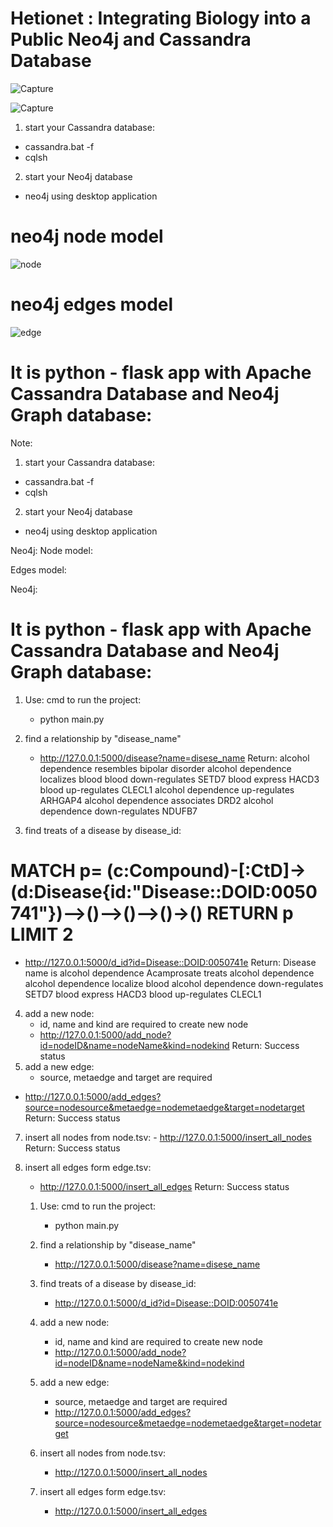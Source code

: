 # Hetionet : Integrating Biology into a Public Neo4j and Cassandra Database

![Capture](https://user-images.githubusercontent.com/35859780/67837968-ab8b1c00-fac6-11e9-8aab-db8b4a62a079.PNG)

![Capture](https://user-images.githubusercontent.com/35859780/67838071-e2613200-fac6-11e9-840e-001d598e88ed.PNG)




1. start your Cassandra database:
- cassandra.bat -f
- cqlsh 
2. start your Neo4j database
- neo4j using desktop application
# neo4j node model 
![node](https://user-images.githubusercontent.com/35859780/67996596-5e25c080-fc26-11e9-9586-3ce13f1cab1c.PNG)

# neo4j edges model
![edge](https://user-images.githubusercontent.com/35859780/67996646-9f1dd500-fc26-11e9-9f01-c097e156dc7c.PNG)



# It is python - flask app with Apache Cassandra Database and Neo4j Graph database:
Note:
1. start your Cassandra database:
- cassandra.bat -f
- cqlsh 
2. start your Neo4j database
- neo4j using desktop application

Neo4j:
Node model:
 
Edges model: 
 
Neo4j:
# It is python - flask app with Apache Cassandra Database and Neo4j Graph database:
1. Use: cmd to run the project:
    - python main.py

2. find a relationship by "disease_name" 
    - http://127.0.0.1:5000/disease?name=disese_name
    Return:
        alcohol dependence resembles bipolar disorder
        alcohol dependence localizes blood
        blood down-regulates SETD7
        blood express HACD3
        blood up-regulates CLECL1
        alcohol dependence up-regulates ARHGAP4
        alcohol dependence associates DRD2
        alcohol dependence down-regulates NDUFB7

3. find treats of a disease by disease_id:
# MATCH p= (c:Compound)-[:CtD]->(d:Disease{id:"Disease::DOID:0050741"})-->()-->()-->()->() RETURN p LIMIT 2
   - http://127.0.0.1:5000/d_id?id=Disease::DOID:0050741e
	Return: 
            Disease name is alcohol dependence
            Acamprosate treats alcohol dependence
            alcohol dependence localize blood
            alcohol dependence down-regulates SETD7
            blood express HACD3
            blood up-regulates CLECL1
        
4. add a new node:
    - id, name and kind are required to create new node
    - http://127.0.0.1:5000/add_node?id=nodeID&name=nodeName&kind=nodekind
    Return: Success status
5. add a new edge:
    - source, metaedge and target are required
  - http://127.0.0.1:5000/add_edges?source=nodesource&metaedge=nodemetaedge&target=nodetarget    
        Return: Success status
   
 7. insert all nodes from node.tsv:
        - http://127.0.0.1:5000/insert_all_nodes
	        Return: Success status

8. insert all edges form edge.tsv:
    - http://127.0.0.1:5000/insert_all_edges
        Return: Success status



    1. Use: cmd to run the project:
        - python main.py
        
    2. find a relationship by "disease_name" 
        - http://127.0.0.1:5000/disease?name=disese_name
     
    3. find treats of a disease by disease_id:
        - http://127.0.0.1:5000/d_id?id=Disease::DOID:0050741e
        
    4. add a new node:
        - id, name and kind are required to create new node
        - http://127.0.0.1:5000/add_node?id=nodeID&name=nodeName&kind=nodekind
        
    5. add a new edge:
        - source, metaedge and target are required
        - http://127.0.0.1:5000/add_edges?source=nodesource&metaedge=nodemetaedge&target=nodetarget
    
    7. insert all nodes from node.tsv:
        - http://127.0.0.1:5000/insert_all_nodes
    
    8. insert all edges form edge.tsv:
        - http://127.0.0.1:5000/insert_all_edges
    
        
    
